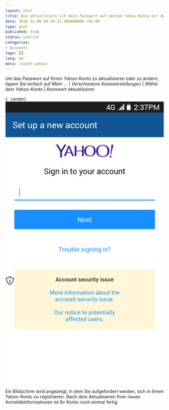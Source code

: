 ```yaml
---
layout: post
title: Wie aktualisiere ich mein Passwort auf meinem Yahoo-Konto mit OAuth?
date: 2016-12-06 08:34:51.000000000 +02:00
type: post
published: true
status: publish
categories:
- Accounts
tags: []
lang: de
meta: /oauth-yahoo/
---
```


Um das Passwort auf Ihrem Yahoo-Konto zu aktualisieren oder zu ändern, tippen Sie einfach auf *Mehr ...* \| *Verschiedene Kontoeinstellungen* \| *Wähle dein Yahoo-Konto* \| *Kennwort aktualisieren*

{: .center}
![BlueMail Yahoo](/assets/BlueMail_Yahoo_Screen_1-576x1024.jpg)

Ein Bildschirm wird angezeigt, in dem Sie aufgefordert werden, sich in Ihrem Yahoo-Konto zu registrieren. Nach dem Aktualisieren Ihrer neuen Anmeldeinformationen ist Ihr Konto noch einmal fertig.
